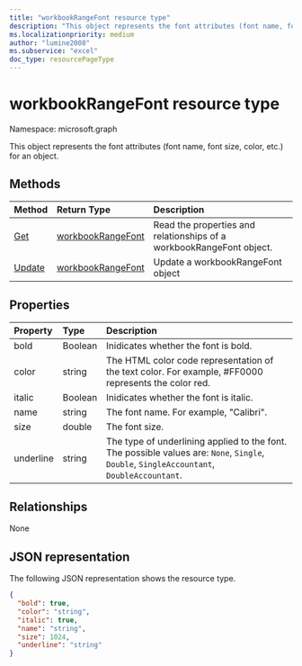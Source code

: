 ```yaml
---
title: "workbookRangeFont resource type"
description: "This object represents the font attributes (font name, font size, color, etc.) for an object."
ms.localizationpriority: medium
author: "lumine2008"
ms.subservice: "excel"
doc_type: resourcePageType
---
```


# workbookRangeFont resource type

Namespace: microsoft.graph

This object represents the font attributes (font name, font size, color, etc.) for an object.


## Methods

| Method		   | Return Type	|Description|
|:---------------|:--------|:----------|
|[Get](../api/rangefont-get.md) | [workbookRangeFont](workbookrangefont.md) |Read the properties and relationships of a workbookRangeFont object.|
|[Update](../api/rangefont-update.md) | [workbookRangeFont](workbookrangefont.md)	|Update a workbookRangeFont object|

## Properties
| Property	   | Type	|Description|
|:---------------|:--------|:----------|
|bold|Boolean|Inidicates whether the font is bold.|
|color|string|The HTML color code representation of the text color. For example, #FF0000 represents the color red.|
|italic|Boolean|Inidicates whether the font is italic.|
|name|string|The font name. For example, "Calibri".|
|size|double|The font size.|
|underline|string|The type of underlining applied to the font. The possible values are: `None`, `Single`, `Double`, `SingleAccountant`, `DoubleAccountant`.|

## Relationships
None


## JSON representation

The following JSON representation shows the resource type.

<!--{
  "blockType": "resource",
  "optionalProperties": [],
  "baseType": "microsoft.graph.entity",
  "@odata.type": "microsoft.graph.workbookRangeFont"
}-->

```json
{
  "bold": true,
  "color": "string",
  "italic": true,
  "name": "string",
  "size": 1024,
  "underline": "string"
}

```

<!-- uuid: 8fcb5dbc-d5aa-4681-8e31-b001d5168d79
2015-10-25 14:57:30 UTC -->
<!-- {
  "type": "#page.annotation",
  "description": "RangeFont resource",
  "keywords": "",
  "section": "documentation",
  "tocPath": ""
}-->

